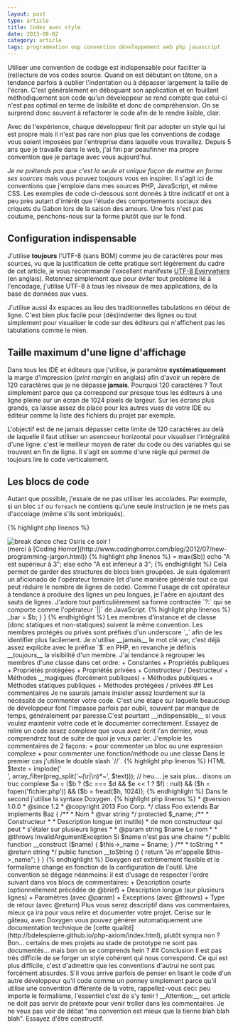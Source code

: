 ```yaml
---
layout: post
type: article
title: Codez avec style
date: 2013-08-02
category: article
tags: programmation oop convention développement web php javascript
---
```


Utiliser une convention de codage est indispensable pour faciliter la (re)lecture de vos codes source. Quand on est débutant on tâtone, on a tendance parfois à oublier l'indentation ou à dépasser largement la taille de l'écran. C'est généralement en déboguant son application et en fouillant méthodiquement son code qu'un développeur se rend compte que celui-ci n'est pas optimal en terme de lisibilité et donc de compréhension. On se  surprend donc souvent à refactorer le code afin de le rendre lisible, clair.

Avec de l'expérience, chaque développeur finit par adopter un style qui lui est propre mais il n'est pas rare non plus que les conventions de codage vous soient imposées par l'entreprise dans laquelle vous travaillez. Depuis 5 ans que je travaille dans le web, j'ai fini par peaufinner ma propre convention que je partage avec vous aujourd'hui.

_Je ne prétends pas que c'est la seule et unique façon de mettre en forme ses sources_ mais vous pouvez toujours vous en inspirer. Il s'agit ici de conventions que j'emploie dans mes sources PHP, JavaScript, et même CSS. Les exemples de code ci-dessous sont donnés à titre indicatif et ont à peu près autant d'intérêt que l'étude des comportements sociaux des criquets du Gabon lors de la saison des amours. Une fois n'est pas coutume, penchons-nous sur la forme plutôt que sur le fond.

## Configuration indispensable

J'utilise __toujours__ l'UTF-8 (sans BOM) comme jeu de caractères pour mes sources, vu que la justification de cette pratique sort légérement du cadre de cet article, je vous recommande l'excellent manifeste [UTF-8 Everywhere](http://www.utf8everywhere.org/) (en anglais). Retennez simplement que pour éviter tout problème lié à l'encodage, j'utilise UTF-8 à tous les niveaux de mes applications, de la base de données aux vues.

J'utilise aussi 4x espaces au lieu des traditionnelles tabulations en début de ligne. C'est bien plus facile pour (dés)indenter des lignes ou tout simplement pour visualiser le code sur des éditeurs qui n'affichent pas les tabulations comme le mien.

## Taille maximum d'une ligne d'affichage

Dans tous les IDE et éditeurs que j'utilise, je paramètre __systématiquement__ la marge d'impression (_print margin_ en anglais) afin d'avoir un repère de 120 caractères que je ne dépasse __jamais__. Pourquoi 120 caractères ? Tout simplement parce que ça correspond sur presque tous les éditeurs à une ligne pleine sur un écran de 1024 pixels de largeur. Sur les écrans plus grands, ça laisse assez de place pour les autres vues de votre IDE ou éditeur comme la liste des fichiers du projet par exemple.

L'objectif est de ne jamais dépasser cette limite de 120 caractères au delà de laquelle il faut utiliser un asencseur horizontal pour visualiser l'intégralité d'une ligne: c'est le meilleur moyen de rater du code ou des variables qui se trouvent en fin de ligne. Il s'agit en somme d'une règle qui permet de toujours lire le code verticalement.

## Les blocs de code

Autant que possible, j'essaie de ne pas utiliser les accolades. Par exemple, si un bloc `if` ou `foreach` ne contiens qu'une seule instruction je ne mets pas d'accolage (même s'ils sont imbriqués).

{% highlight php linenos %}
<?php

if (isset($_GET['a']))
    $a = $_GET['a'];

if ($a)
    foreach ($b as $c)
        echo $c;
{% endhighlight %}

Pour ceux qui se poseraient la question: oui, c'est parfaitement valide en PHP. C'est une syntaxe assez proche de Python qui à le mérite d'aller droit à l'essentiel sans rajouter de caractères ou de sauts de lignes inutiles.

Quand les blocs de code sont plus conséquents (ou simplement obligatoires comme pour les fonctions et les classes), j'utilise les _accolades égyptiennes_. Ce nom s'explique simplement avec ce hiéroglyphe:

<center><img src="http://www.codinghorror.com/.a/6a0120a85dcdae970b016768a17a2a970b-800wi" alt="break dance chez Osiris ce soir !"><br>(merci à [Coding Horror](http://www.codinghorror.com/blog/2012/07/new-programming-jargon.html))</center>

{% highlight php linenos %}
<?php

if ($a) {
    foreach ($b as $c) {
        $a += $c;

        echo $a;
    }
}
else {
    echo "null (ou false, allez savoir!)";
}

function foo ($bar) {
    echo $bar;
}

foo("hello!");
{% endhighlight %}

J'utilise cette convention car le caractère fermant du bloc se retrouve au même niveau que la structure de contrôle elle-même. Il est donc plus facile lors de la lecture de retrouver la structure de contrôle depuis la fin de bloc, surtout quand les blocs ont tendance à jouer aux poupées russes.

En fait, j'ai tendance à considérer le parcours de mon regard sur mes sources comme un curseur qui se déplacerait verticalement en partant du début de la ligne. Il est donc important que les informations essentielles soient sur les premier caractères (après les espaces d'indentation) de la ligne.

## Aération

J'utilise la règle suivante pour espacer les lignes et aérer le code: devant toute structure de contrôle j'ajoute une nouvelle ligne sauf si elle est directement précédée d'une autre strucrure de contrôle. Dans la mesure du possible, au sein d'un bloc, je regroupe les instructions qui partagent une nature commune (comme les affectations de variables ou des appels sucessifs de fonction).

{% highlight php linenos %}
<?php

$a = 0;
$b = [1,2,3];

if ($a === 0) {
    foreach ($b as $c) {
        echo $c;
        $a += $c;
    }

    while ($d = array_shift($b)) {
        $a -= $d / 2;
    }
}

if ($a >= max($b))
    echo "A est supérieur à 3";
else
    echo "A est inférieur à 3";
{% endhighlight %}


Cela permet de garder des structures de blocs bien groupées.

Je suis également un aficionado de l'opérateur ternaire (et d'une manière générale tout ce qui peut réduire le nombre de lignes de code). Comme l'usage de cet opérateur à tendance à produire des lignes un peu longues, je l'aère en ajoutant des sauts de lignes. J'adore tout particulièrement sa forme contractée `?:` qui se comporte comme l'opérateur `||` de JavaScript.

{% highlight php linenos %}
<?php

$foo = isset($_GET['foo'])
    ? $_GET['foo']
    : "valeur par défaut";

$bar = $foo ?: "une autre valeur";
{% endhighlight %}

## Nommage

Je n'ai jamais été un grand fan des conventions de nommage strictes vis-à-vis des types de données. Je comprends leur justification avec des langages comme C/C++ etc. Mais dans le monde du Web largement dominé par les langages à typage faible, c'est selon moi une perte de temps que de décrire le type de la donnée dans le nom de la variable ou de la fonction. Pour moi, ce qui importe, ce sont la __sémantique__ et la __cohérence__.

J'applique la conventions [snake_case](http://en.wikipedia.org/wiki/Snake_case) pour les noms de variables: toujours en minuscules (y compris les acronymes) et les mots qui les constituent sont séparés par des underscores (_). L'emploi de caractères spéciaux et/ou accentués est bien entendu prohibé.

{% highlight js linenos %}
var la_variable_qui_va_bien = "la valeur qui va avec",
    les_qte_c_est_sympa = "tu l'as dit gros!";

for (position in collection) {
    var current = collection[position];

    console.log(position, current);
}
{% endhighlight %}

J'essaie de toujours donner un sens au nom de mes variables et d'éviter les `$i` ou `$toto` qu'on trouve régulièrement. Quitte à leur donner un nom un peu trop long parfois.

Le nommage de mes fonctions suit la même convention que mes variables, à ceci près qu'un nom de fonction __doit__ contenir au moins un verbe qui caractérise l'action effectuée par la fonction.

{% highlight php linenos %}
<?php

function executer_traitement ($traitement, $valeur) {
    if ($traitement == "afficher")
        echo $valeur;
    elseif ($traitement == "incrémenter")
        return $valeur +1;
    else
        return $valeur;
}

function aller_chercher_contenu ($fichier) {
    if (!is_file($fichier))
        return false;

    return file_get_contents($fichier);
}
{% endhighlight %}

En ce qui concerne l'orienté objet, j'utilise un formalisme bien connu que je ne vais pas trop détailler car il est plus que largement utilisé: c'est le même que celui employé par PHP et Java.

Pour mes classe c'est donc la convention [CamelCase](http://en.wikipedia.org/wiki/CamelCase) et pour les membres (attributs et méthodes) la conventions mixedCase. Les constantes suivent les règles des variables mais sont en majuscules.

{% highlight php linenos %}
<?php

class MaClasseConcrete extends BaseMaClasseAbstraite implements InterfaceMonInterface {

    const UNE_CONSTANTE = "une valeur";

    public $proprietePublique;

    protected $_proprieteProtegee;

    private $_proprietePrivee;

    public function __construct () {
        // ...
    }

    public static function getFoo () {
        return "foo";
    }

    protected function _setBar ($b) {
        $this->_bar = $b;
    }
}
{% endhighlight %}

Les membres d'instance et de classe (donc statiques et non-statiques) suivent la même convention. Les membres protégés ou privés sont préfixés d'un underscore `_` afin de les identifier plus facilement. Je n'utilise __jamais__ le mot clé var, c'est déjà assez explicite avec le préfixe `$` en PHP, en revanche je définis __toujours__ la visibilité d'un membre.

J'ai tendance à regrouper les membres d'une classe dans cet ordre:

+ Constantes
+ Propriétés publiques
+ Propriétés protégées
+ Propriétés privées
+ Constructeur / Destructeur
+ Méthodes __magiques (forcément publiques)
+ Méthodes publiques
+ Méthodes statiques publiques
+ Méthodes protégées / privées

## Les commentaires

Je ne saurais jamais insister assez lourdement sur la nécéssité de commenter votre code. C'est une étape sur laquelle beaucoup de développeur font l'impasse parfois par oubli, souvent par manque de temps, généralement par paresse.C'est pourtant __indispensable__ si vous voulez maintenir votre code et le documenter correctement. Essayez de relire un code assez complexe que vous avez écrit l'an dernier, vous comprendrez tout de suite de quoi je veux parler.

J'emploie les commentaires de 2 façons:

+ pour commenter un bloc ou une expression complexe
+ pour commenter une fonction/méthode ou une classe

Dans le premier cas j'utilise le double slash `//`.

{% highlight php linenos %}
<?php

// convertis les saut de lignes \r\n en <br> HTML
$texte = implode('<br>', array_filter(preg_split('~(\r|\n)*~', $text)));

// heu.... je sais plus... disons un truc complexe
$a = ($b ? ($c === $d && $e << 1 ? $f) : null) && ($h = fopen('fichier.php')) && ($b = fread($h, 1024));
{% endhighlight %}

Dans le second j'utilise la syntaxe Doxygen.

{% highlight php linenos %}
<?php

/**
 * Classe Foo qui ne sert visiblement pas à grand-chose
 *
 * Description longue (et inutile)
 * de ma classe qui peut s'étaler
 * sur plusieurs lignes.
 *
 * @package libs
 * @subpackage util
 * @author Benjamin DELESPIERRE <benjamin.delespierre@gmail.com>
 * @version 1.0.0
 * @since 1.2
 * @copyright 2013 Foo Corp.
 */
class Foo extends Bar implements Baz {

    /**
     * Nom
     * @var string
     */
    protected $_name;

    /**
     * Constructeur
     *
     * Description longue (et inutile)
     * de mon constructeur qui peut
     * s'étaler sur plusieurs lignes
     *
     * @param string $name Le nom
     *
     * @throws InvalidArgumentException Si $name n'est pas une chaine
     */
    public function __construct ($name) {
        $this->_name = $name;
    }

    /**
     * toString
     *
     * @return string
     */
    public function __toString () {
        return "Je m'appelle $this->_name";
    }
}
{% endhighlight %}

Doxygen est extrêmement flexible et le formalisme change en fonction de la configuration de l'outil. Une convention se dégage néanmoins: il est d'usage de respecter l'ordre suivant dans vos blocs de commentaires:

+ Description courte (optionnellement précédée de @brief)
+ Description longue (sur plusieurs lignes)
+ Paramètres (avec @param)
+ Exceptions (avec @throws)
+ Type de retour (avec @return)

Plus vous serez descriptif dans vos commentaires, mieux ça ira pour vous relire et documenter votre projet. Cerise sur le gâteau, avec Doxygen vous pouvez générer automatiquement une documentation technique de [cette qualité](http://bdelespierre.github.io/php-axiom/index.html), plutôt sympa non ?

Bon... certains de mes projets au stade de prototype ne sont pas documentés... mais bon on se comprends hein ?

## Conclusion

Il est pas très difficile de se forger un style cohérent qui nous correspond. Ce qui est plus difficile, c'est d'admettre que les conventions d'autrui ne sont pas forcément absurdes. S'il vous arrive parfois de penser en lisant le code d'un autre développeur qu'il code comme un ponney simplement parce qu'il utilise une convention différente de la votre, rappellez-vous ceci: peu importe le formalisme, l'essentiel c'est de s'y tenir !

__Attention:__ cet article ne doit pas servir de prétexte pour venir troller dans les commentaires. Je ne veux pas voir de débat "ma convention est mieux que la tienne blah blah blah". Essayez d'être constructif.